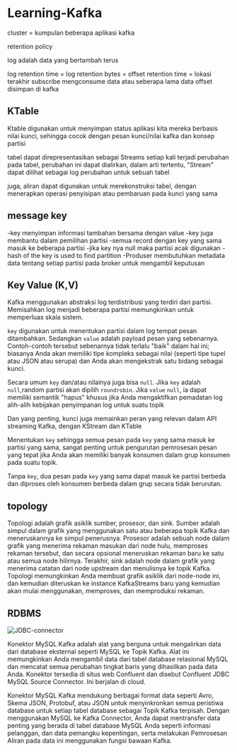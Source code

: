 # Learning-Kafka

cluster = kumpulan beberapa aplikasi kafka

retention policy

log adalah data yang bertambah terus

log retention time = 
log retention bytes = 
offset retention time = lokasi terakhir subscribe mengconsume data atau seberapa lama data offset disimpan di kafka

## KTable
Ktable digunakan untuk menyimpan status aplikasi kita
mereka berbasis nilai kunci, sehingga cocok dengan pesan kunci/nilai kafka dan konsep partisi

tabel dapat direpresentasikan sebagai Streams
setiap kali terjadi perubahan pada tabel, perubahan ini dapat dialirkan,
dalam arti tertentu, "Stream" dapat dilihat sebagai log perubahan untuk sebuah tabel

juga, aliran dapat digunakan untuk merekonstruksi tabel, dengan menerapkan operasi penyisipan atau pembaruan pada kunci yang sama

## message key
-key menyimpan informasi tambahan bersama dengan value
-key juga membantu dalam pemilihan partisi
-semua record dengan key yang sama masuk ke beberapa partisi
-jika key nya null maka partisi acak digunakan
-hash of the key is used to find partition
-Produser membutuhkan metadata data tentang setiap partisi pada broker untuk mengambil keputusan

## Key Value (K,V)
Kafka menggunakan abstraksi log terdistribusi yang terdiri dari partisi. Memisahkan log menjadi beberapa partisi memungkinkan untuk memperluas skala sistem.

`key` digunakan untuk menentukan partisi dalam log tempat pesan ditambahkan. Sedangkan `value` adalah payload pesan yang sebenarnya. Contoh-contoh tersebut sebenarnya tidak terlalu "baik" dalam hal ini; biasanya Anda akan memiliki tipe kompleks sebagai nilai (seperti tipe tupel atau JSON atau serupa) dan Anda akan mengekstrak satu bidang sebagai kunci.

Secara umum `key` dan/atau nilainya juga bisa `null`. Jika `key` adalah `null`,random partisi akan dipilih `roundrobin`. Jika `value` `null`, ia dapat memiliki semantik "hapus" khusus jika Anda mengaktifkan pemadatan log alih-alih kebijakan penyimpanan log untuk suatu topik

Dan yang penting, kunci juga memainkan peran yang relevan dalam API streaming Kafka, dengan KStream dan KTable 

Menentukan `key` sehingga semua pesan pada `key` yang sama masuk ke partisi yang sama, sangat penting untuk pengurutan pemrosesan pesan yang tepat jika Anda akan memiliki banyak konsumen dalam grup konsumen pada suatu topik.

Tanpa `key`, dua pesan pada `key` yang sama dapat masuk ke partisi berbeda dan diproses oleh konsumen berbeda dalam grup secara tidak berurutan.

## topology

Topologi adalah grafik asiklik sumber, prosesor, dan sink. Sumber adalah simpul dalam grafik yang menggunakan satu atau beberapa topik Kafka dan meneruskannya ke simpul penerusnya. Prosesor adalah sebuah node dalam grafik yang menerima rekaman masukan dari node hulu, memproses rekaman tersebut, dan secara opsional meneruskan rekaman baru ke satu atau semua node hilirnya. Terakhir, sink adalah node dalam grafik yang menerima catatan dari node upstream dan menulisnya ke topik Kafka. Topologi memungkinkan Anda membuat grafik asiklik dari node-node ini, dan kemudian diteruskan ke instance KafkaStreams baru yang kemudian akan mulai menggunakan, memproses, dan memproduksi rekaman.


## RDBMS

![JDBC-connector](https://github.com/mfahryan/Learning-Kafka/assets/112185850/d88032d6-c210-4f35-b5b4-6186cd7f5a8f)

Konektor MySQL Kafka adalah alat yang berguna untuk mengalirkan data dari database eksternal seperti MySQL ke Topik Kafka. Alat ini memungkinkan Anda mengambil data dari tabel database relasional MySQL dan mencatat semua perubahan tingkat baris yang dihasilkan pada data Anda. Konektor tersedia di situs web Confluent dan disebut Confluent JDBC MySQL Source Connector. Ini berjalan di cloud.

Konektor MySQL Kafka mendukung berbagai format data seperti Avro, Skema JSON, Protobuf, atau JSON untuk menyinkronkan semua peristiwa database untuk setiap tabel database sebagai Topik Kafka terpisah. Dengan menggunakan MySQL ke Kafka Connector, Anda dapat mentransfer data penting yang berada di tabel database MySQL Anda seperti informasi pelanggan, dan data pemangku kepentingan, serta melakukan Pemrosesan Aliran pada data ini menggunakan fungsi bawaan Kafka.

